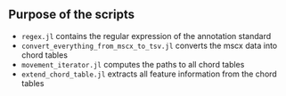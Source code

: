 ## Purpose of the scripts

- `regex.jl` contains the regular expression of the annotation standard
- `convert_everything_from_mscx_to_tsv.jl` converts the mscx data into chord tables
- `movement_iterator.jl` computes the paths to all chord tables
- `extend_chord_table.jl` extracts all feature information from the chord tables
